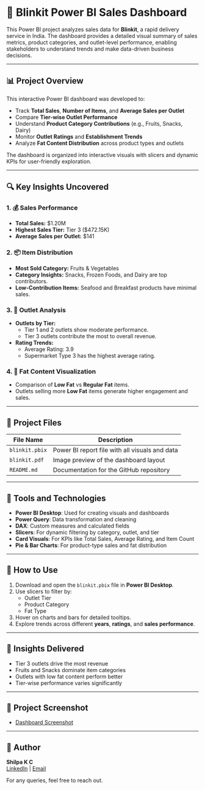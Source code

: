 # 🛒 Blinkit Power BI Sales Dashboard

This Power BI project analyzes sales data for **Blinkit**, a rapid delivery service in India. The dashboard provides a detailed visual summary of sales metrics, product categories, and outlet-level performance, enabling stakeholders to understand trends and make data-driven business decisions.

---

## 📊 Project Overview

This interactive Power BI dashboard was developed to:
- Track **Total Sales**, **Number of Items**, and **Average Sales per Outlet**
- Compare **Tier-wise Outlet Performance**
- Understand **Product Category Contributions** (e.g., Fruits, Snacks, Dairy)
- Monitor **Outlet Ratings** and **Establishment Trends**
- Analyze **Fat Content Distribution** across product types and outlets

The dashboard is organized into interactive visuals with slicers and dynamic KPIs for user-friendly exploration.

---

## 🔍 Key Insights Uncovered

### 1. 💰 Sales Performance
- **Total Sales:** $1.20M
- **Highest Sales Tier:** Tier 3 ($472.15K)
- **Average Sales per Outlet:** $141

### 2. 📦 Item Distribution
- **Most Sold Category:** Fruits & Vegetables
- **Category Insights:** Snacks, Frozen Foods, and Dairy are top contributors.
- **Low-Contribution Items:** Seafood and Breakfast products have minimal sales.

### 3. 🏪 Outlet Analysis
- **Outlets by Tier:**
  - Tier 1 and 2 outlets show moderate performance.
  - Tier 3 outlets contribute the most to overall revenue.
- **Rating Trends:**
  - Average Rating: 3.9
  - Supermarket Type 3 has the highest average rating.

### 4. 🧈 Fat Content Visualization
- Comparison of **Low Fat** vs **Regular Fat** items.
- Outlets selling more **Low Fat** items generate higher engagement and sales.

---

## 📁 Project Files

| File Name              | Description                                      |
|------------------------|--------------------------------------------------|
| `blinkit.pbix`         | Power BI report file with all visuals and data  |
| `blinkit.pdf`          | Image preview of the dashboard layout           |
| `README.md`            | Documentation for the GitHub repository         |

---

## 🧰 Tools and Technologies

- **Power BI Desktop**: Used for creating visuals and dashboards
- **Power Query**: Data transformation and cleaning
- **DAX**: Custom measures and calculated fields
- **Slicers**: For dynamic filtering by category, outlet, and tier
- **Card Visuals**: For KPIs like Total Sales, Average Rating, and Item Count
- **Pie & Bar Charts**: For product-type sales and fat distribution

---

## 🚀 How to Use

1. Download and open the `blinkit.pbix` file in **Power BI Desktop**.
2. Use slicers to filter by:
   - Outlet Tier
   - Product Category
   - Fat Type
3. Hover on charts and bars for detailed tooltips.
4. Explore trends across different **years**, **ratings**, and **sales performance**.

---

## 📌 Insights Delivered

- Tier 3 outlets drive the most revenue
- Fruits and Snacks dominate item categories
- Outlets with low fat content perform better
- Tier-wise performance varies significantly

----
## 📸 Project Screenshot

- [Dashboard Screenshot](Screenshot%2096.png)

---  
## 📝 Author

**Shilpa K C**  
[LinkedIn](https://www.linkedin.com/in/shilpa-kc) | [Email](shilpakcc@gmail.com)

For any queries, feel free to reach out.

